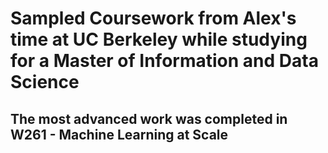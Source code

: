 # Sampled Coursework from Alex's time at UC Berkeley while studying for a Master of Information and Data Science

## The most advanced work was completed in W261 - Machine Learning at Scale
